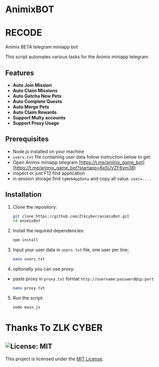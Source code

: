 # AnimixBOT
# RECODE

Animix BETA telegram miniapp bot

This script automates various tasks for the Animix miniapp telegram.

## Features

- **Auto Join Mission**
- **Auto Claim Missions**
- **Auto Gatcha New Pets**
- **Auto Complete Quests**
- **Auto Merge Pets**
- **Auto Claim Rewards**
- **Support Multy accounts**
- **Support Proxy Usage**

## Prerequisites

- Node.js installed on your machine
- `users.txt` file containing user data follow instruction below to get:
- Open Animix miniapp telegram [https://t.me/animix_game_bot](https://t.me/animix_game_bot?startapp=6x5UVZF6ym38)
- inspect or just F12 find application
- in session storage find `tgWebAppData` and copy all value. `user=....`

## Installation

1. Clone the repository:
    ```sh
    git clone https://github.com/Zlkcyber/animixBot.git
    cd animixBot
    ```

2. Install the required dependencies:
    ```sh
    npm install
    ```
3. Input your user data in `users.txt` file, one user per line;
    ```sh
    nano users.txt
    ```
4. optionally you can use proxy: 
- paste proxy in `proxy.txt` format `http://username:password@ip:port` 
    ```sh
    nano proxy.txt
    ```
5. Run the script:
    ```sh
    node main.js
    ```
# Thanks To ZLK CYBER

## ![License: MIT](https://img.shields.io/badge/License-MIT-yellow.svg)

This project is licensed under the [MIT License](LICENSE).
